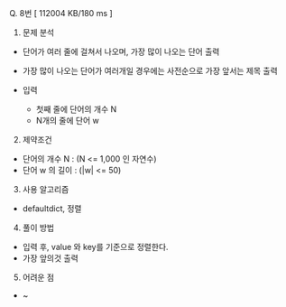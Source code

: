 Q. 8번 [ 112004 KB/180 ms ]

1. 문제 분석
- 단어가 여러 줄에 걸쳐서 나오며, 가장 많이 나오는 단어 출력
- 가장 많이 나오는 단어가 여러개일 경우에는 사전순으로 가장 앞서는 제목 출력

- 입력
  - 첫째 줄에 단어의 개수 N
  - N개의 줄에 단어 w

2. 제약조건
- 단어의 개수 N : (N <= 1,000 인 자연수)
- 단어 w 의 길이 : (|w| <= 50)

3. 사용 알고리즘
- defaultdict, 정렬

4. 풀이 방법
- 입력 후, value 와 key를 기준으로 정렬한다.
- 가장 앞의것 출력

5. 어려운 점
- ~